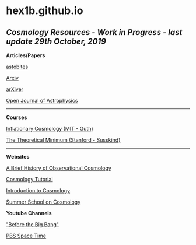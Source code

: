 # hex1b.github.io

*Cosmology Resources - Work in Progress - last update 29th October, 2019*
---

**Articles/Papers**

[astobites](https://astrobites.org/)

[Arxiv](https://arxiv.org/list/astro-ph.CO/recent)

[arXiver](http://arxiver.moonhats.com/)

[Open Journal of Astrophysics](https://astro.theoj.org/)

---
**Courses**

[Inflationary Cosmology (MIT - Guth)](https://www.youtube.com/watch?v=ANCN7vr9FVk)

[The Theoretical Minimum (Stanford - Susskind)](http://theoreticalminimum.com/courses/cosmology/2013/winter)

---
**Websites**

[A Brief History of Observational Cosmology](http://www.damtp.cam.ac.uk/research/gr/public/bb_cosmo.html)

[Cosmology Tutorial](http://www.astro.ucla.edu/~wright/cosmolog.htm)

[Introduction to Cosmology](https://www.preposterousuniverse.com/activities/physics371/)

[Summer School on Cosmology](http://indico.ictp.it/event/7626/other-view?view=ictptimetable)

**Youtube Channels**

["Before the Big Bang"](https://www.youtube.com/watch?v=IFcQuEw0oY8&list=PLJ4zAUPI-qqqj2D8eSk7yoa4hnojoCR4m&index=9)

[PBS Space Time](https://www.youtube.com/watch?v=QXfhGxZFcVE&list=PLsPUh22kYmNAKCiGWtQ48yQVp7s-k0Os2)
